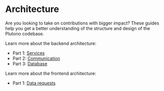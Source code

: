 # Architecture

Are you looking to take on contributions with bigger impact? These guides help you get a better understanding of the structure and design of the Plutono codebase.

Learn more about the backend architecture:

- Part 1: [Services](services.md) 
- Part 2: [Communication](communication.md)
- Part 3: [Database](database.md)

Learn more about the frontend architecture:
- Part 1: [Data requests](frontend-data-requests.md)

